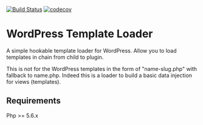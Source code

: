 [![Build Status](https://travis-ci.org/widoz/template-loader.svg?branch=master)](https://travis-ci.org/widoz/template-loader)
[![codecov](https://codecov.io/gh/widoz/template-loader/branch/master/graph/badge.svg)](https://codecov.io/gh/widoz/template-loader)

# WordPress Template Loader

A simple hookable template loader for WordPress. Allow you to load templates in chain from child to plugin.

This is not for the WordPress templates in the form of "name-slug.php" with fallback to name.php.
Indeed this is a loader to build a basic data injection for views (templates).

## Requirements
Php >= 5.6.x